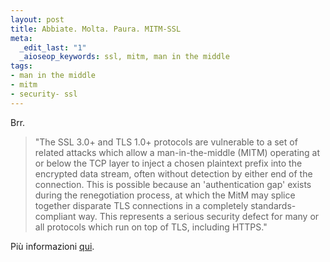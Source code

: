 ```yaml
--- 
layout: post
title: Abbiate. Molta. Paura. MITM-SSL
meta: 
  _edit_last: "1"
  _aioseop_keywords: ssl, mitm, man in the middle
tags: 
- man in the middle
- mitm
- security- ssl
---
```

Brr.  
  
> "The SSL 3.0+ and TLS 1.0+ protocols are vulnerable to a set of related attacks which allow a man-in-the-middle (MITM) operating at or below the TCP layer to inject a chosen plaintext prefix into the encrypted data stream, often without detection by either end of the connection. This is possible because an 'authentication gap' exists during the renegotiation process, at which the MitM may splice together disparate TLS connections in a completely standards-compliant way. This represents a serious security defect for many or all protocols which run on top of TLS, including HTTPS."  
  
Più informazioni [qui](http://www.links.org/?p=780). 
